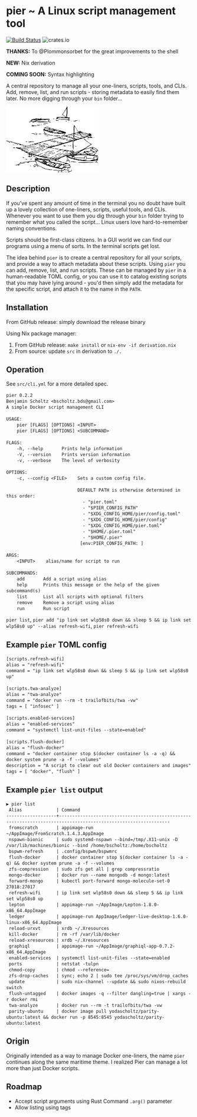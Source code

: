 # **pier** ~ A Linux script management tool
[![Build Status](https://travis-ci.com/BenSchZA/pier.svg?branch=master)](https://travis-ci.com/BenSchZA/pier)
![crates.io](https://img.shields.io/crates/v/pier.svg)

**THANKS:** To @Plommonsorbet for the great improvements to the shell

**NEW:** Nix derivation

**COMING SOON:** Syntax highlighting

A central repository to manage all your one-liners, scripts, tools, and CLIs. Add, remove, list, and run scripts - storing metadata to easily find them later. No more digging through your `bin` folder...

![Boat pier](https://raw.githubusercontent.com/BenSchZA/pier/master/.media/boat-dock.png)

## Description

If you've spent any amount of time in the terminal you no doubt have built up a lovely collection of one-liners, scripts, useful tools, and CLIs. Whenever you want to use them you dig through your `bin` folder trying to remember what you called the script... Linux users love hard-to-remember naming conventions.

Scripts should be first-class citizens. In a GUI world we can find our programs using a menu of sorts. In the terminal scripts get lost.

The idea behind `pier` is to create a central repository for all your scripts, and provide a way to attach metadata about these scripts. Using `pier` you can add, remove, list, and run scripts. These can be managed by `pier` in a human-readable TOML config, or you can use it to catalog existing scripts that you may have lying around - you'd then simply add the metadata for the specific script, and attach it to the name in the `PATH`.

## Installation

From GitHub release: simply download the release binary

Using Nix package manager:
1. From GitHub release: `make install` or `nix-env -if derivation.nix`
2. From source: update `src` in derivation to `./.`

## Operation

See `src/cli.yml` for a more detailed spec.

```
pier 0.2.2
Benjamin Scholtz <bscholtz.bds@gmail.com>
A simple Docker script management CLI

USAGE:
    pier [FLAGS] [OPTIONS] <INPUT>
    pier [FLAGS] [OPTIONS] <SUBCOMMAND>

FLAGS:
    -h, --help       Prints help information
    -V, --version    Prints version information
    -v, --verbose    The level of verbosity

OPTIONS:
    -c, --config <FILE>    Sets a custom config file.
                           
                           DEFAULT PATH is otherwise determined in this order:
                             - "pier.toml"
                             - "$PIER_CONFIG_PATH"
                             - "$XDG_CONFIG_HOME/pier/config.toml"
                             - "$XDG_CONFIG_HOME/pier/config"
                             - "$XDG_CONFIG_HOME/pier.toml"
                             - "$HOME/.pier.toml"
                             - "$HOME/.pier"
                            [env:PIER_CONFIG_PATH: ]

ARGS:
    <INPUT>    alias/name for script to run

SUBCOMMANDS:
    add       Add a script using alias
    help      Prints this message or the help of the given subcommand(s)
    list      List all scripts with optional filters
    remove    Remove a script using alias
    run       Run script
```

`pier list`, `pier add "ip link set wlp58s0 down && sleep 5 && ip link set wlp58s0 up" --alias refresh-wifi`, `pier refresh-wifi`

## Example `pier` TOML config

```
[scripts.refresh-wifi]
alias = "refresh-wifi"
command = "ip link set wlp58s0 down && sleep 5 && ip link set wlp58s0 up"

[scripts.twa-analyze]
alias = "twa-analyze"
command = "docker run --rm -t trailofbits/twa -vw"
tags = [ "infosec" ]

[scripts.enabled-services]
alias = "enabled-services"
command = "systemctl list-unit-files --state=enabled"

[scripts.flush-docker]
alias = "flush-docker"
command = "docker container stop $(docker container ls -a -q) && docker system prune -a -f --volumes"
description = "A script to clear out old Docker containers and images"
tags = [ "docker", "flush" ]
```

## Example `pier list` output

```
▶ pier list           
 Alias             | Command 
-------------------+----------------------------------------------------------------------------------------------------------------
 fromscratch       | appimage-run ~/AppImage/FromScratch.1.4.3.AppImage 
 nspawn-bionic     | sudo systemd-nspawn --bind=/tmp/.X11-unix -D /var/lib/machines/bionic --bind /home/bscholtz:/home/bscholtz 
 bspwm-refresh     | .config/bspwm/bspwmrc 
 flush-docker      | docker container stop $(docker container ls -a -q) && docker system prune -a -f --volumes 
 zfs-compression   | sudo zfs get all | grep compressratio 
 mongo-docker      | docker run --name mongodb -d mongo:latest 
 forward-mongo     | kubectl port-forward mongo-molecule-set-0 27018:27017 
 refresh-wifi      | ip link set wlp58s0 down && sleep 5 && ip link set wlp58s0 up 
 lepton            | appimage-run ~/AppImage/Lepton-1.8.0-x86_64.AppImage 
 ledger            | appimage-run AppImage/ledger-live-desktop-1.6.0-linux-x86_64.AppImage 
 reload-urxvt      | xrdb ~/.Xresources 
 kill-docker       | rm -rf /var/lib/docker 
 reload-xresources | xrdb ~/.Xresources 
 graphiql          | appimage-run ~/AppImage/graphiql-app-0.7.2-x86_64.AppImage 
 enabled-services  | systemctl list-unit-files --state=enabled 
 ports             | netstat -tulpn 
 chmod-copy        | chmod --reference= 
 zfs-drop-caches   | sync; echo 2 | sudo tee /proc/sys/vm/drop_caches 
 update            | sudo nix-channel --update && sudo nixos-rebuild switch 
 flush-untagged    | docker images -q --filter dangling=true | xargs -r docker rmi 
 twa-analyze       | docker run --rm -t trailofbits/twa -vw 
 parity-ubuntu     | docker image pull yodascholtz/parity-ubuntu:latest && docker run -p 8545:8545 yodascholtz/parity-ubuntu:latest
```

## Origin

Originally intended as a way to manage Docker one-liners, the name `pier` continues along the same maritime theme. I realized Pier can manage a lot more than just Docker scripts.

## Roadmap

* Accept script arguments using Rust Command `.arg()` parameter
* Allow listing using tags
